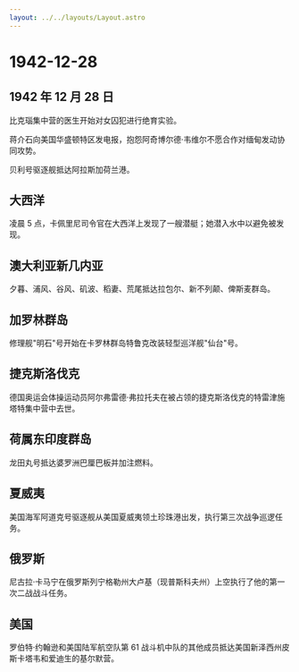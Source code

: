 ```yaml
---
layout: ../../layouts/Layout.astro
---
```


# 1942-12-28

## 1942 年 12 月 28 日

比克瑙集中营的医生开始对女囚犯进行绝育实验。

蒋介石向美国华盛顿特区发电报，抱怨阿奇博尔德·韦维尔不愿合作对缅甸发动协同攻势。

贝利号驱逐舰抵达阿拉斯加荷兰港。

## 大西洋

凌晨 5
点，卡佩里尼司令官在大西洋上发现了一艘潜艇；她潜入水中以避免被发现。

## 澳大利亚新几内亚

夕暮、浦风、谷风、矶波、稻妻、荒尾抵达拉包尔、新不列颠、俾斯麦群岛。

## 加罗林群岛

修理舰"明石"号开始在卡罗林群岛特鲁克改装轻型巡洋舰"仙台"号。

## 捷克斯洛伐克

德国奥运会体操运动员阿尔弗雷德·弗拉托夫在被占领的捷克斯洛伐克的特雷津施塔特集中营中去世。

## 荷属东印度群岛

龙田丸号抵达婆罗洲巴厘巴板并加注燃料。

## 夏威夷

美国海军阿道克号驱逐舰从美国夏威夷领土珍珠港出发，执行第三次战争巡逻任务。

## 俄罗斯

尼古拉·卡马宁在俄罗斯列宁格勒州大卢基（现普斯科夫州）上空执行了他的第一次二战战斗任务。

## 美国

罗伯特·约翰逊和美国陆军航空队第 61
战斗机中队的其他成员抵达美国新泽西州皮斯卡塔韦和爱迪生的基尔默营。